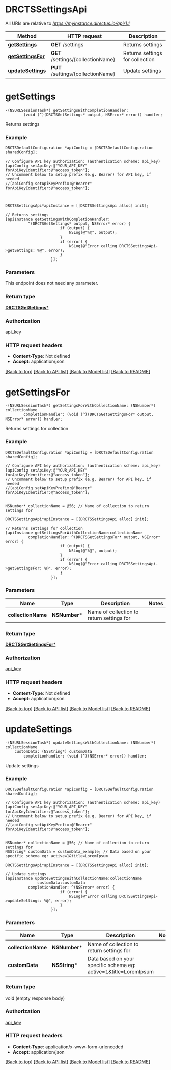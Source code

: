 # DRCTSSettingsApi

All URIs are relative to *https://myinstance.directus.io/api/1.1*

Method | HTTP request | Description
------------- | ------------- | -------------
[**getSettings**](DRCTSSettingsApi.md#getsettings) | **GET** /settings | Returns settings
[**getSettingsFor**](DRCTSSettingsApi.md#getsettingsfor) | **GET** /settings/{collectionName} | Returns settings for collection
[**updateSettings**](DRCTSSettingsApi.md#updatesettings) | **PUT** /settings/{collectionName} | Update settings


# **getSettings**
```objc
-(NSURLSessionTask*) getSettingsWithCompletionHandler: 
        (void (^)(DRCTSGetSettings* output, NSError* error)) handler;
```

Returns settings

### Example 
```objc
DRCTSDefaultConfiguration *apiConfig = [DRCTSDefaultConfiguration sharedConfig];

// Configure API key authorization: (authentication scheme: api_key)
[apiConfig setApiKey:@"YOUR_API_KEY" forApiKeyIdentifier:@"access_token"];
// Uncomment below to setup prefix (e.g. Bearer) for API key, if needed
//[apiConfig setApiKeyPrefix:@"Bearer" forApiKeyIdentifier:@"access_token"];



DRCTSSettingsApi*apiInstance = [[DRCTSSettingsApi alloc] init];

// Returns settings
[apiInstance getSettingsWithCompletionHandler: 
          ^(DRCTSGetSettings* output, NSError* error) {
                        if (output) {
                            NSLog(@"%@", output);
                        }
                        if (error) {
                            NSLog(@"Error calling DRCTSSettingsApi->getSettings: %@", error);
                        }
                    }];
```

### Parameters
This endpoint does not need any parameter.

### Return type

[**DRCTSGetSettings***](DRCTSGetSettings.md)

### Authorization

[api_key](../README.md#api_key)

### HTTP request headers

 - **Content-Type**: Not defined
 - **Accept**: application/json

[[Back to top]](#) [[Back to API list]](../README.md#documentation-for-api-endpoints) [[Back to Model list]](../README.md#documentation-for-models) [[Back to README]](../README.md)

# **getSettingsFor**
```objc
-(NSURLSessionTask*) getSettingsForWithCollectionName: (NSNumber*) collectionName
        completionHandler: (void (^)(DRCTSGetSettingsFor* output, NSError* error)) handler;
```

Returns settings for collection

### Example 
```objc
DRCTSDefaultConfiguration *apiConfig = [DRCTSDefaultConfiguration sharedConfig];

// Configure API key authorization: (authentication scheme: api_key)
[apiConfig setApiKey:@"YOUR_API_KEY" forApiKeyIdentifier:@"access_token"];
// Uncomment below to setup prefix (e.g. Bearer) for API key, if needed
//[apiConfig setApiKeyPrefix:@"Bearer" forApiKeyIdentifier:@"access_token"];


NSNumber* collectionName = @56; // Name of collection to return settings for

DRCTSSettingsApi*apiInstance = [[DRCTSSettingsApi alloc] init];

// Returns settings for collection
[apiInstance getSettingsForWithCollectionName:collectionName
          completionHandler: ^(DRCTSGetSettingsFor* output, NSError* error) {
                        if (output) {
                            NSLog(@"%@", output);
                        }
                        if (error) {
                            NSLog(@"Error calling DRCTSSettingsApi->getSettingsFor: %@", error);
                        }
                    }];
```

### Parameters

Name | Type | Description  | Notes
------------- | ------------- | ------------- | -------------
 **collectionName** | **NSNumber***| Name of collection to return settings for | 

### Return type

[**DRCTSGetSettingsFor***](DRCTSGetSettingsFor.md)

### Authorization

[api_key](../README.md#api_key)

### HTTP request headers

 - **Content-Type**: Not defined
 - **Accept**: application/json

[[Back to top]](#) [[Back to API list]](../README.md#documentation-for-api-endpoints) [[Back to Model list]](../README.md#documentation-for-models) [[Back to README]](../README.md)

# **updateSettings**
```objc
-(NSURLSessionTask*) updateSettingsWithCollectionName: (NSNumber*) collectionName
    customData: (NSString*) customData
        completionHandler: (void (^)(NSError* error)) handler;
```

Update settings

### Example 
```objc
DRCTSDefaultConfiguration *apiConfig = [DRCTSDefaultConfiguration sharedConfig];

// Configure API key authorization: (authentication scheme: api_key)
[apiConfig setApiKey:@"YOUR_API_KEY" forApiKeyIdentifier:@"access_token"];
// Uncomment below to setup prefix (e.g. Bearer) for API key, if needed
//[apiConfig setApiKeyPrefix:@"Bearer" forApiKeyIdentifier:@"access_token"];


NSNumber* collectionName = @56; // Name of collection to return settings for
NSString* customData = customData_example; // Data based on your specific schema eg: active=1&title=LoremIpsum

DRCTSSettingsApi*apiInstance = [[DRCTSSettingsApi alloc] init];

// Update settings
[apiInstance updateSettingsWithCollectionName:collectionName
              customData:customData
          completionHandler: ^(NSError* error) {
                        if (error) {
                            NSLog(@"Error calling DRCTSSettingsApi->updateSettings: %@", error);
                        }
                    }];
```

### Parameters

Name | Type | Description  | Notes
------------- | ------------- | ------------- | -------------
 **collectionName** | **NSNumber***| Name of collection to return settings for | 
 **customData** | **NSString***| Data based on your specific schema eg: active&#x3D;1&amp;title&#x3D;LoremIpsum | 

### Return type

void (empty response body)

### Authorization

[api_key](../README.md#api_key)

### HTTP request headers

 - **Content-Type**: application/x-www-form-urlencoded
 - **Accept**: application/json

[[Back to top]](#) [[Back to API list]](../README.md#documentation-for-api-endpoints) [[Back to Model list]](../README.md#documentation-for-models) [[Back to README]](../README.md)

